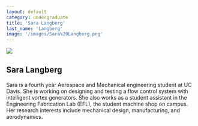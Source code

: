 ```yaml
---
layout: default
category: undergraduate
title: 'Sara Langberg'
last_name: 'Langberg'
image: '/images/Sara%20Langberg.png'
---
```


<img src="{{ page.image }}">

<h2 class="team-title">Sara Langberg</h2>
<h4 class="team-position"></h4>
<p>Sara is a fourth year Aerospace and Mechanical engineering student at UC Davis.  She is working on designing and testing a flow control system with intelligent vortex generators.  She also works as a student assistant in the Engineering Fabrication Lab (EFL), the student machine shop on campus.  Her research interests include mechanical design, manufacturing, and aerodynamics.</p>
<ul class="team-member-other-info"></ul>
